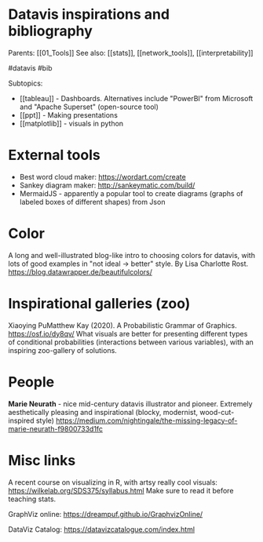 # Datavis inspirations and bibliography

Parents: [[01_Tools]]
See also: [[stats]], [[network_tools]], [[interpretability]]

#datavis #bib


Subtopics:
* [[tableau]] - Dashboards. Alternatives include "PowerBI" from Microsoft and "Apache Superset" (open-source tool)
* [[ppt]] - Making presentations
* [[matplotlib]] - visuals in python

# External tools

* Best word cloud maker: https://wordart.com/create
* Sankey diagram maker: http://sankeymatic.com/build/
* MermaidJS - apparently a popular tool to create diagrams (graphs of labeled boxes of different shapes) from Json

# Color

A long and well-illustrated blog-like intro to choosing colors for datavis, with lots of good examples in "not ideal → better" style. By Lisa Charlotte Rost.
https://blog.datawrapper.de/beautifulcolors/

# Inspirational galleries (zoo)

Xiaoying PuMatthew Kay (2020). A Probabilistic Grammar of Graphics.
https://osf.io/dy8qv/
What visuals are better for presenting different types of conditional probabilities (interactions between various variables), with an inspiring zoo-gallery of solutions.

# People

**Marie Neurath** - nice mid-century datavis illustrator and pioneer. Extremely aesthetically pleasing and inspirational (blocky, modernist, wood-cut-inspired style)
https://medium.com/nightingale/the-missing-legacy-of-marie-neurath-f9800733d1fc

# Misc links

A recent course on visualizing in R, with artsy really cool visuals:
https://wilkelab.org/SDS375/syllabus.html
Make sure to read it before teaching stats.

GraphViz online:
https://dreampuf.github.io/GraphvizOnline/

DataViz Catalog:
https://datavizcatalogue.com/index.html